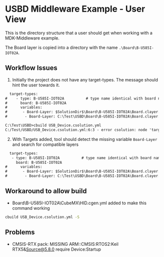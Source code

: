 # USBD Middleware Example - User View

This is the directory structure that a user should get when working with a MDK-Middleware example.

The Board layer is copied into a directory with the name `.\Board\B-U585I-IOT02A`.

## Workflow Issues

1. Initially the project does not have any target-types.  The message should hint the user towards it.

```txt
  target-types:
#    - type: B-U585I-IOT02A          # type name identical with board name?
#      board: B-U585I-IOT02A
#      variables:
#       - Board-Layer: $SolutionDir$\Board\B-U585I-IOT02A\Board.clayer.yml
#        - Board-Layer: C:\Test\USBD\Board\B-U585I-IOT02A\Board.clayer.yml

C:\Test\USBD>cbuild USB_Device.csolution.yml   
C:/Test/USBD/USB_Device.csolution.yml:6:3 - error csolution: node 'target-types' shall contain sequence elements
```

2. With Targets added, tool should detect the missing variable `Board-Layer` and search for compatible layers

```txt
  target-types:
   - type: B-U585I-IOT02A          # type name identical with board name?
     board: B-U585I-IOT02A
#      variables:
#       - Board-Layer: $SolutionDir$\Board\B-U585I-IOT02A\Board.clayer.yml
#        - Board-Layer: C:\Test\USBD\Board\B-U585I-IOT02A\Board.clayer.yml
```

## Workaround to allow build

- Board\B-U585I-IOT02A\CubeMX\HID.cgen.yml added to make this command working

```bash
cbuild USB_Device.csolution.yml -S
```

## Problems

- CMSIS-RTX pack: 
MISSING ARM::CMSIS:RTOS2:Keil RTX5&Source@5.8.0
  require Device:Startup

